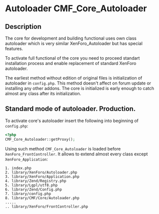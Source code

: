 Autoloader CMF_Core_Autoloader
==============================
Description
-----------
The core for development and building functional uses own class autoloader which is very similar XenForo_Autoloader but has special features.

To activate full functional of the core you need to proceed standart installation process and enable replacement of standard XenForo autoloader.

The earliest method without edition of original files is initialization of autoloader in `config.php`. This method doesn't affect on forum update or installing any other addons. The core is initialized is early enough to catch almost any class after its initialization.

Standard mode of autoloader. Production.
----------------------------------------
To activate core's autoloader insert the following into beginning of `config.php`:

~~~php
<?php
CMF_Core_Autoloader::getProxy();
~~~

Using such method `CMF_Core_Autoloader` is loaded before `XenForo_FrontController`. It allows to extend almost every class except `XenForo_Application`:

~~~
1. index.php
2. library/XenForo/Autoloader.php
3. library/XenForo/Application.php
4. library/Zend/Registry.php
5. library/Lgpl/utf8.php
6. library/Zend/Config.php
7. library/config.php
8. library/CMF/Core/Autoloader.php
.....
.. library/XenForo/FrontController.php
~~~
